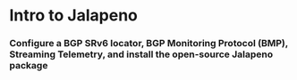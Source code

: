 # Intro to Jalapeno
### Configure a BGP SRv6 locator, BGP Monitoring Protocol (BMP), Streaming Telemetry, and install the open-source Jalapeno package